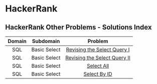 # HackerRank

## HackerRank Other Problems - Solutions Index

| Domain |   Subdomain  |                                                             Problem                                                            |
| :----: | :----------: | :----------------------------------------------------------------------------------------------------------------------------: |
|   SQL  | Basic Select |  [Revising the Select Query I](https://andremarinho.gitbook.io/cpc/other-problems/hackerrank/sql/revising-the-select-query-i)  |
|   SQL  | Basic Select | [Revising the Select Query II](https://andremarinho.gitbook.io/cpc/other-problems/hackerrank/sql/revising-the-select-query-ii) |
|   SQL  | Basic Select |                   [Select All](https://andremarinho.gitbook.io/cpc/other-problems/hackerrank/sql/select-all)                   |
|   SQL  | Basic Select |                 [Select By ID](https://andremarinho.gitbook.io/cpc/other-problems/hackerrank/sql/select-by-id)                 |

